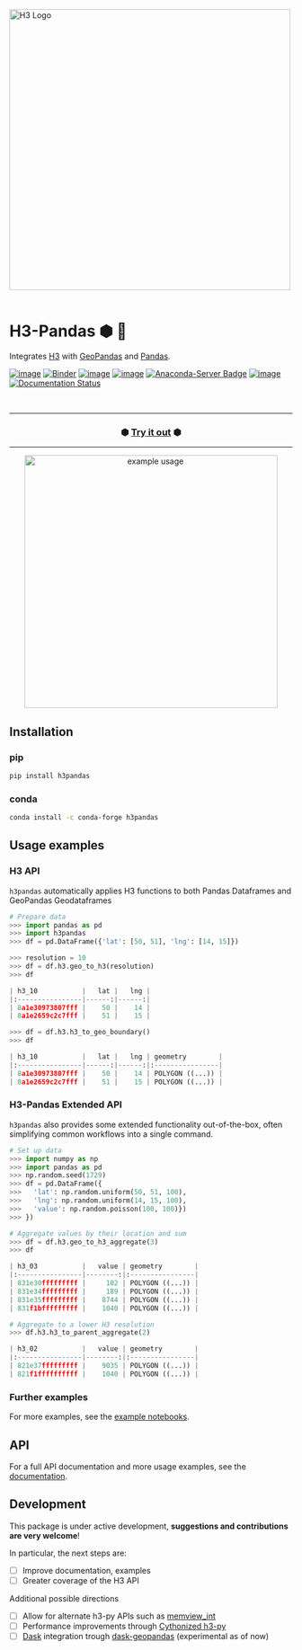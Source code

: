 <img align="left" src="https://i.imgur.com/OH8DoTA.png" alt="H3 Logo" width="500">


&nbsp;

# H3-Pandas ⬢ 🐼
Integrates [H3](https://github.com/uber/h3-py) with  [GeoPandas](https://github.com/geopandas/geopandas)
and [Pandas](https://github.com/pandas-dev/pandas).

[![image](https://colab.research.google.com/assets/colab-badge.svg)](https://colab.research.google.com/github/DahnJ/H3-Pandas/blob/master/notebook/00-intro.ipynb)
[![Binder](https://mybinder.org/badge_logo.svg)](https://mybinder.org/v2/gh/DahnJ/H3-Pandas/HEAD?filepath=%2Fnotebook%2F00-intro.ipynb)
[![image](https://img.shields.io/pypi/v/h3pandas.svg)](https://pypi.python.org/pypi/h3pandas)
[![image](https://pepy.tech/badge/h3pandas)](https://pepy.tech/project/h3pandas)
[![Anaconda-Server Badge](https://anaconda.org/conda-forge/h3pandas/badges/downloads.svg)](https://anaconda.org/conda-forge/h3pandas)
[![image](https://img.shields.io/badge/License-MIT-yellow.svg)](https://opensource.org/licenses/MIT)
[![Documentation Status](https://readthedocs.org/projects/pip/badge/?version=stable)](https://pip.pypa.io/en/stable/?badge=stable)

&nbsp;


---

<h3 align="center">
  ⬢ <a href="https://mybinder.org/v2/gh/DahnJ/H3-Pandas/HEAD?filepath=%2Fnotebook%2F00-intro.ipynb">Try it out</a> ⬢
</h3>

---
<p align="center">
    <a href="https://github.com/DahnJ/H3-Pandas"><img src="https://i.imgur.com/GZWsC8G.gif" alt="example usage" width="450"></a>
</p>


## Installation
### pip
```bash
pip install h3pandas
```

### conda
```bash
conda install -c conda-forge h3pandas
```

## Usage examples

### H3 API
`h3pandas` automatically applies H3 functions to both Pandas Dataframes and GeoPandas Geodataframes

```python
# Prepare data
>>> import pandas as pd
>>> import h3pandas
>>> df = pd.DataFrame({'lat': [50, 51], 'lng': [14, 15]})
```

```python
>>> resolution = 10
>>> df = df.h3.geo_to_h3(resolution)
>>> df

| h3_10           |   lat |   lng |
|:----------------|------:|------:|
| 8a1e30973807fff |    50 |    14 |
| 8a1e2659c2c7fff |    51 |    15 |

>>> df = df.h3.h3_to_geo_boundary()
>>> df

| h3_10           |   lat |   lng | geometry        |
|:----------------|------:|------:|:----------------|
| 8a1e30973807fff |    50 |    14 | POLYGON ((...)) |
| 8a1e2659c2c7fff |    51 |    15 | POLYGON ((...)) |
```

### H3-Pandas Extended API
`h3pandas` also provides some extended functionality out-of-the-box, 
often simplifying common workflows into a single command.

```python
# Set up data
>>> import numpy as np
>>> import pandas as pd
>>> np.random.seed(1729)
>>> df = pd.DataFrame({
>>>   'lat': np.random.uniform(50, 51, 100),
>>>   'lng': np.random.uniform(14, 15, 100),
>>>   'value': np.random.poisson(100, 100)})
>>> })
```

```python
# Aggregate values by their location and sum
>>> df = df.h3.geo_to_h3_aggregate(3)
>>> df

| h3_03           |   value | geometry        |
|:----------------|--------:|:----------------|
| 831e30fffffffff |     102 | POLYGON ((...)) |
| 831e34fffffffff |     189 | POLYGON ((...)) |
| 831e35fffffffff |    8744 | POLYGON ((...)) |
| 831f1bfffffffff |    1040 | POLYGON ((...)) |

# Aggregate to a lower H3 resolution
>>> df.h3.h3_to_parent_aggregate(2)

| h3_02           |   value | geometry        |
|:----------------|--------:|:----------------|
| 821e37fffffffff |    9035 | POLYGON ((...)) |
| 821f1ffffffffff |    1040 | POLYGON ((...)) |
```


### Further examples
For more examples, see the 
[example notebooks](https://nbviewer.jupyter.org/github/DahnJ/H3-Pandas/tree/master/notebook/).

## API
For a full API documentation and more usage examples, see the 
[documentation](https://h3-pandas.readthedocs.io/en/latest/).

## Development
This package is under active development, **suggestions and contributions are very welcome**!

In particular, the next steps are:
- [ ] Improve documentation, examples
- [ ] Greater coverage of the H3 API

Additional possible directions
- [ ] Allow for alternate h3-py APIs such as [memview_int](https://github.com/uber/h3-py#h3apimemview_int)
- [ ] Performance improvements through [Cythonized h3-py](https://github.com/uber/h3-py/pull/147)
- [ ] [Dask](https://github.com/dask/dask) integration trough [dask-geopandas](https://github.com/geopandas/dask-geopandas) (experimental as of now)
